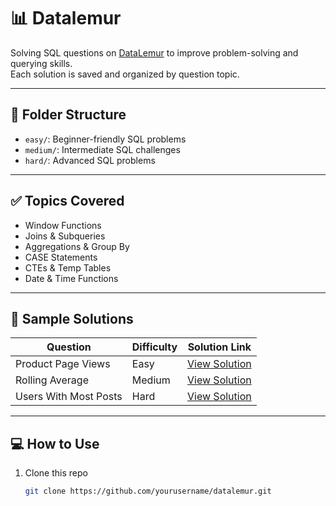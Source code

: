# 📊 Datalemur

Solving SQL questions on [DataLemur](https://datalemur.com/) to improve problem-solving and querying skills.  
Each solution is saved and organized by question topic.

---

## 📁 Folder Structure


- `easy/`: Beginner-friendly SQL problems  
- `medium/`: Intermediate SQL challenges  
- `hard/`: Advanced SQL problems

---

## ✅ Topics Covered

- Window Functions
- Joins & Subqueries
- Aggregations & Group By
- CASE Statements
- CTEs & Temp Tables
- Date & Time Functions

---

## 📝 Sample Solutions

| Question                          | Difficulty | Solution Link                             |
|----------------------------------|------------|-------------------------------------------|
| Product Page Views               | Easy       | [View Solution](./easy/product_views.sql) |
| Rolling Average                  | Medium     | [View Solution](./medium/rolling_avg.sql) |
| Users With Most Posts            | Hard       | [View Solution](./hard/top_users.sql)     |

---

## 💻 How to Use

1. Clone this repo  
   ```bash
   git clone https://github.com/yourusername/datalemur.git
